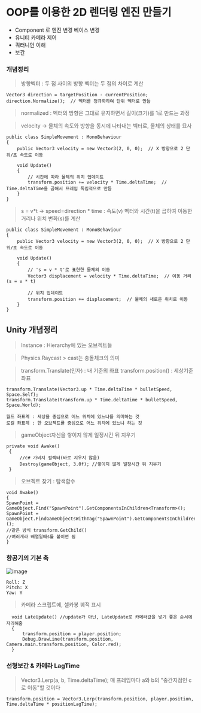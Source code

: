 #  OOP를 이용한 2D 렌더링 엔진 만들기

- Component 로 엔진 변경 베이스 변경
- 유니티 카메라 제어
- 쿼터니언 이해
- 보간



### 개념정리
> 방향벡터 : 두 점 사이의 방향 벡터는 두 점의 차이로 계산
```
Vector3 direction = targetPosition - currentPosition;
direction.Normalize();  // 벡터를 정규화하여 단위 벡터로 만듬
```
> normalized : 벡터의 방향은 그대로 유지하면서 길이(크기)를 1로 만드는 과정

> velocity -> 물체의 속도와 방향을 동시에 나타내는 벡터로, 물체의 상태를 묘사
```
public class SimpleMovement : MonoBehaviour
{
    public Vector3 velocity = new Vector3(2, 0, 0);  // X 방향으로 2 단위/초 속도로 이동

    void Update()
    {
        // 시간에 따라 물체의 위치 업데이트
        transform.position += velocity * Time.deltaTime;  // Time.deltaTime을 곱해서 프레임 독립적으로 만듬
    }
}
```
> s = v*t -> speed=direction * time : 속도(v) 벡터와 시간(t)을 곱하여 이동한 거리나 위치 변화(s)를 계산
```
public class SimpleMovement : MonoBehaviour
{
    public Vector3 velocity = new Vector3(2, 0, 0);  // X 방향으로 2 단위/초 속도로 이동

    void Update()
    {
        // 's = v * t'로 표현한 물체의 이동
        Vector3 displacement = velocity * Time.deltaTime;  // 이동 거리 (s = v * t)
        
        // 위치 업데이트
        transform.position += displacement;  // 물체의 새로운 위치로 이동
    }
}
```

## Unity 개념정리
> Instance : Hierarchy에 있는 오브젝트들

> Physics.Raycast > cast는 충돌체크의 의미

>  transform.Translate(인자) : 내 기준의 좌표
>  transform.position() : 세상기준 좌표
 ```
transform.Translate(Vector3.up * Time.deltaTime * bulletSpeed, Space.Self);
transform.Translate(transform.up * Time.deltaTime * bulletSpeed, Space.World);

월드 좌표계 : 세상을 중심으로 어느 위치에 있느냐를 의미하는 것
로컬 좌표계 : 한 오브젝트를 중심으로 어느 위치에 있느냐 하는 것
```

> gameObject자신을 쌓이지 않게 일정시간 뒤 지우기
```
private void Awake()
 {
     //c# 가비지 컬렉터(바로 지우지 않음)
     Destroy(gameObject, 3.0f); //쌓이지 않게 일정시간 뒤 지우기
 }
```
> 오브젝트 찾기 : 탐색함수
```
void Awake()
{
SpawnPoint = GameObject.Find("SpawnPoint").GetComponentsInChildren<Transform>();
SpawnPoint = GameObject.FindGameObjectsWithTag("SpawnPoint").GetComponentsInChildren<Transform>();
//같은 방식 transform.GetChild()
//여러개라 배열일때s를 붙이면 됨
}
```
### 항공기의 기본 축 
![image](https://github.com/user-attachments/assets/ca725db1-741b-497f-a6bd-f3d11d57ff61)
```
Roll: Z
Pitch: X
Yaw: Y
```
> 카메라 스크립트에, 셀카봉 궤적 표시
```
  void LateUpdate() //update가 아닌, LateUpdate로 카메라값을 넣기 좋은 순서에 자리해줌
  {
      transform.position = player.position;
      Debug.DrawLine(transform.position, Camera.main.transform.position, Color.red);
  }
```
### 선형보간 & 카메라 LagTime 
> Vector3.Lerp(a, b, Time.deltaTime);  매 프레임마다 a와 b의 "중간지점인 c로 이동"할 것이다  
```
transform.position = Vector3.Lerp(transform.position, player.position, Time.deltaTime * positionLagTime);
```
